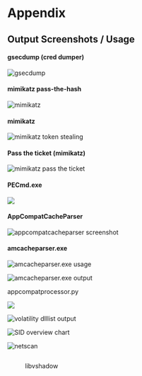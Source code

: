 # Appendix

## Output Screenshots / Usage

#### gsecdump (cred dumper)

![gsecdump](<../.gitbook/assets/image (29).png>)

#### mimikatz pass-the-hash

![mimikatz](<../.gitbook/assets/image (85) (1) (1).png>)

#### mimikatz

![mimikatz token stealing](<../.gitbook/assets/image (57) (1) (1).png>)

#### Pass the ticket (mimikatz)

![mimikatz pass the ticket](<../.gitbook/assets/image (43) (1) (1).png>)

#### PECmd.exe

![](<../.gitbook/assets/image (36).png>)

#### AppCompatCacheParser

![appcompatcacheparser screenshot](<../.gitbook/assets/image (86) (2).png>)

#### amcacheparser.exe

![amcacheparser.exe usage](<../.gitbook/assets/image (51) (1) (1).png>)

![amcacheparser.exe output](<../.gitbook/assets/image (25) (2).png>)

appcompatprocessor.py

![](<../.gitbook/assets/image (53) (1) (1).png>)

![volatility dlllist output](<../.gitbook/assets/image (76).png>)

![SID overview chart](<../.gitbook/assets/image (53).png>)

![netscan](<../.gitbook/assets/image (39) (2).png>)

<figure><img src="../.gitbook/assets/image (1).png" alt=""><figcaption><p>libvshadow</p></figcaption></figure>
